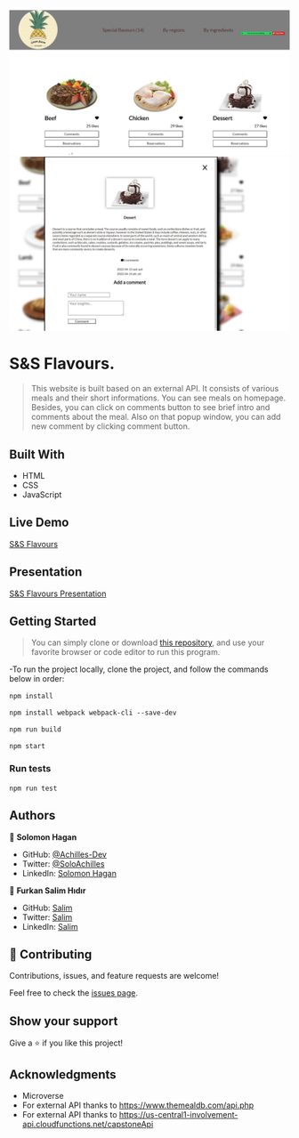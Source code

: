![ScreenShot](/src/assets/images/projectscreenshot1.JPG)
![ScreenShot](/src/assets/images/projectscreenshot2.JPG)
# S&S Flavours.

> This website is built based on an external API. It consists of various meals and their short informations. You can see meals on homepage. Besides, you can click on comments button to see brief intro and comments about the meal. Also on that popup window, you can add new comment by clicking comment button.

## Built With

- HTML
- CSS
- JavaScript

## Live Demo

[S&S Flavours](https://fsher07.github.io/JavaScript-group-capstone/dist)

## Presentation
[S&S Flavours Presentation](https://www.youtube.com/watch?v=eU37lI5AUOk)
## Getting Started

> You can simply clone or download [this repository](https://github.com/Fsher07/JavaScript-group-capstone.git), and use your favorite browser or code editor to run this program.

-To run the project locally, clone the project, and follow the commands below in order:

```
npm install
```

```
npm install webpack webpack-cli --save-dev
```
```
npm run build
```
```
npm start
```
### Run tests

```
npm run test
```
## Authors

👤 **Solomon Hagan**

- GitHub: [@Achilles-Dev](https://github.com/Achilles-Dev/)
- Twitter: [@SoloAchilles](https://twitter.com/SoloAchilles/)
- LinkedIn: [Solomon Hagan](https://www.linkedin.com/in/solomon-hagan/)


👤 **Furkan Salim Hıdır**

- GitHub: [Salim](https://github.com/Fsher07)
- Twitter: [Salim](https://twitter.com/furkansalimhdr1)
- LinkedIn: [Salim](https://www.linkedin.com/in/furkan-salim-h%C4%B1d%C4%B1r-3441ab1b2/)

## 🤝 Contributing

Contributions, issues, and feature requests are welcome!

Feel free to check the [issues page](https://github.com/Fsher07/JavaScript-group-capstone/issues).

## Show your support

Give a ⭐️ if you like this project!

## Acknowledgments

- Microverse
- For external API thanks to https://www.themealdb.com/api.php
- For external API thanks to https://us-central1-involvement-api.cloudfunctions.net/capstoneApi
